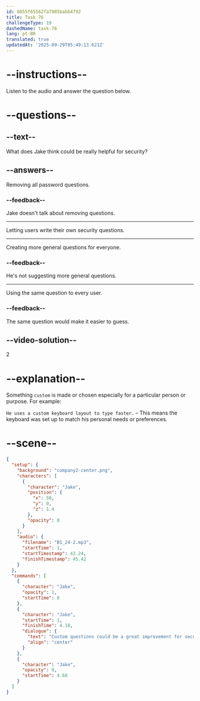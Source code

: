 ```yaml
---
id: 6855f65562fa7985babb4792
title: Task 76
challengeType: 19
dashedName: task-76
lang: pt-BR
translated: true
updatedAt: '2025-09-29T05:49:13.621Z'
---
```


<!-- (Audio) Jake: Custom questions could be a great improvement for security. -->

# --instructions--

Listen to the audio and answer the question below.

# --questions--

## --text--

What does Jake think could be really helpful for security?

## --answers--

Removing all password questions.

### --feedback--

Jake doesn't talk about removing questions.

---

Letting users write their own security questions.

---

Creating more general questions for everyone.

### --feedback--

He's not suggesting more general questions.

---

Using the same question to every user.

### --feedback--

The same question would make it easier to guess.

## --video-solution--

2

# --explanation--

Something `custom` is made or chosen especially for a particular person or purpose. For example:

`He uses a custom keyboard layout to type faster.` – This means the keyboard was set up to match his personal needs or preferences.

# --scene--

```json
{
  "setup": {
    "background": "company2-center.png",
    "characters": [
      {
        "character": "Jake",
        "position": {
          "x": 50,
          "y": 0,
          "z": 1.4
        },
        "opacity": 0
      }
    ],
    "audio": {
      "filename": "B1_24-2.mp3",
      "startTime": 1,
      "startTimestamp": 42.24,
      "finishTimestamp": 45.42
    }
  },
  "commands": [
    {
      "character": "Jake",
      "opacity": 1,
      "startTime": 0
    },
    {
      "character": "Jake",
      "startTime": 1,
      "finishTime": 4.18,
      "dialogue": {
        "text": "Custom questions could be a great improvement for security.",
        "align": "center"
      }
    },
    {
      "character": "Jake",
      "opacity": 0,
      "startTime": 4.68
    }
  ]
}
```
